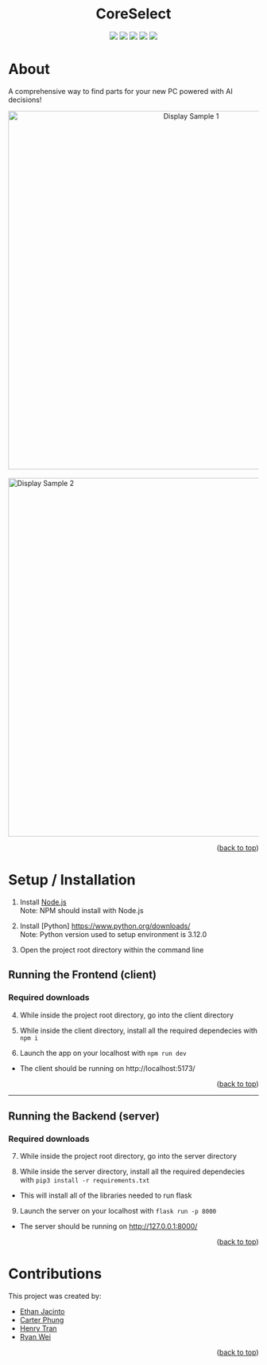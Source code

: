 <a name="readme-top"></a>

<div align="center">
  <h1 align="center">CoreSelect</h1>
  <a href="https://react.dev/"><img src="https://img.shields.io/badge/react-%2320232a.svg?style=for-the-badge&logo=react&logoColor=%2361DAFB"/></a>
  <a href="https://www.typescriptlang.org/"><img src="https://img.shields.io/badge/typescript-%23007ACC.svg?style=for-the-badge&logo=typescript&logoColor=white"/></a>
  <a href="https://nodejs.org/en"><img src="https://img.shields.io/badge/node.js-6DA55F?style=for-the-badge&logo=node.js&logoColor=white"></a>
  <a href="https://www.npmjs.com/"><img src="https://img.shields.io/badge/NPM-%23CB3837.svg?style=for-the-badge&logo=npm&logoColor=white"></a>
  <a href="https://vitejs.dev/"><img src="https://img.shields.io/badge/vite-%23646CFF.svg?style=for-the-badge&logo=vite&logoColor=white"></a>
</div>

# About

A comprehensive way to find parts for your new PC powered with AI decisions!

<div align="center">
  <img src="https://imgur.com/Y37gJlH.png" align="center" alt="Display Sample 1" width="720"/></div><br>
  <img src="https://imgur.com/GKV3hJ0.png" align="center" alt="Display Sample 2" width="720"/></div><br>
</div>

<p align="right">(<a href="#readme-top">back to top</a>)</p>

# Setup / Installation

1. Install [Node.js](https://nodejs.org/en/download) <br>
Note: NPM should install with Node.js

2. Install [Python] https://www.python.org/downloads/ <br>
Note: Python version used to setup environment is 3.12.0
3. Open the project root directory within the command line

## Running the Frontend (client)
### Required downloads

4. While inside the project root directory, go into the client directory 

5. While inside the client directory, install all the required dependecies with `npm i`

6. Launch the app on your localhost with `npm run dev`
- The client should be running on http://localhost:5173/ <br/>

<p align="right">(<a href="#readme-top">back to top</a>)</p>

<hr/>

## Running the Backend (server)
### Required downloads

7. While inside the project root directory, go into the server directory

8. While inside the server directory, install all the required dependecies with `pip3 install -r requirements.txt`
- This will install all of the libraries needed to run flask

9. Launch the server on your localhost with `flask run -p 8000`
- The server should be running on http://127.0.0.1:8000/ <br/>

<p align="right">(<a href="#readme-top">back to top</a>)</p>

# Contributions

This project was created by:
- [Ethan Jacinto](https://github.com/ekjacinto)
- [Carter Phung](https://github.com/PenguGH)
- [Henry Tran](https://github.com/Hraye)
- [Ryan Wei](https://github.com/HoverfishOTS)

<p align="right">(<a href="#readme-top">back to top</a>)</p>

